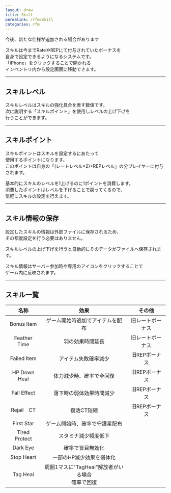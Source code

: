 ```yaml
---
layout: draw
title: Skill
permalink: /rfm/skill
categories: rfm
---
```

<p class="alert alert-info">今後、新たな仕様が追加される場合があります</p>

スキルは今までRateやREPにて付与されていたボーナスを<br>
自身で設定できるようになるシステムです。<br>
「iPhone」をクリックすることで開かれる  
インベントリ内から設定画面に移動できます。  

---------------------------------------
## スキルレベル

スキルレベルはスキルの強化具合を表す数値です。  
次に説明する「スキルポイント」を使用しレベルの上げ下げを  
行うことができます。

---------------------------------------
## スキルポイント

スキルポイントはスキルを設定するにあたって  
使用するポイントになります。  
このポイントは自身の「(レートレベル×2)+REPレベル」の分プレイヤーに付与されます。  

基本的にスキルのレベルを1上げるのに1ポイントを消費します。  
消費したポイントはレベルを下げることで戻ってくるので、  
気軽にスキルの設定を行えます。  
  
----------------------------------------
## スキル情報の保存

設定したスキルの情報は外部ファイルに保存されるため、  
その都度設定を行う必要はありません。

スキルレベルの上げ下げを行うと自動的にそのデータがファイルへ保存されます。

スキル情報はサーバー参加時や専用のアイコンをクリックすることで  
ゲーム内に反映されます。
  
----------------------------------------
## スキル一覧

| 名称 | 効果 |その他|
| :-----------: |:-------------:|:-------------:|
| Bonus Item | ゲーム開始時追加でアイテムを配布 | 旧レートボーナス|
| Feather Time | 羽の効果時間延長 | 旧レートボーナス |
| Failed Item | アイテム失敗確率減少 | 旧REPボーナス |
| HP Down Heal | 体力減少時、確率で全回復 | 旧REPボーナス |
| Fall Effect | 落下時の弱体効果時間減少 | 旧REPボーナス |
| Rejail　CT | 復活CT短縮 | 旧REPボーナス |
| First Star |ゲーム開始時、確率で守護星配布 | |
| Tired Protect |スタミナ減少頻度低下 | |
| Dark Eye |確率で盲目無効化 | |
| Stop Heart |一部のHP減少効果を弱体化 | |
| Tag Heal |周囲1マスに"TagHeal"解放者がいる場合<br>確率で回復 | |

  


 
